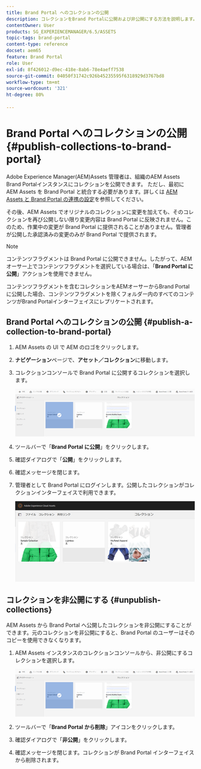 ```yaml
---
title: Brand Portal へのコレクションの公開
description: コレクションをBrand Portalに公開および非公開にする方法を説明します。
contentOwner: User
products: SG_EXPERIENCEMANAGER/6.5/ASSETS
topic-tags: brand-portal
content-type: reference
docset: aem65
feature: Brand Portal
role: User
exl-id: 8f426012-d9ec-418e-8ab6-78e4aeff7538
source-git-commit: 04050f31742c926b45235595f6318929d3767bd8
workflow-type: tm+mt
source-wordcount: '321'
ht-degree: 80%

---
```


# Brand Portal へのコレクションの公開 {#publish-collections-to-brand-portal}

Adobe Experience Manager(AEM)Assets 管理者は、組織のAEM Assets Brand Portalインスタンスにコレクションを公開できます。 ただし、最初に AEM Assets を Brand Portal と統合する必要があります。詳しくは [AEM Assets と Brand Portal の連携の設定](/help/assets/configure-aem-assets-with-brand-portal.md)を参照してください。

その後、AEM Assets でオリジナルのコレクションに変更を加えても、そのコレクションを再び公開しない限り変更内容は Brand Portal に反映されません。このため、作業中の変更が Brand Portal に提供されることがありません。管理者が公開した承認済みの変更のみが Brand Portal で提供されます。

>[!NOTE]
>
>コンテンツフラグメントは Brand Portal に公開できません。したがって、AEM オーサー上でコンテンツフラグメントを選択している場合は、「**Brand Portal に公開**」アクションを使用できません。
>
>コンテンツフラグメントを含むコレクションをAEMオーサーからBrand Portalに公開した場合、コンテンツフラグメントを除くフォルダー内のすべてのコンテンツがBrand Portalインターフェイスにレプリケートされます。

## Brand Portal へのコレクションの公開 {#publish-a-collection-to-brand-portal}

1. AEM Assets の UI で AEM のロゴをクリックします。
1. **ナビゲーション**&#x200B;ページで、**アセット／コレクション**&#x200B;に移動します。
1. コレクションコンソールで Brand Portal に公開するコレクションを選択します。

   ![select_collection](assets/select_collection.png)

1. ツールバーで「**Brand Portal に公開**」をクリックします。
1. 確認ダイアログで「**公開**」をクリックします。
1. 確認メッセージを閉じます。
1. 管理者として Brand Portal にログインします。公開したコレクションがコレクションインターフェイスで利用できます。

   ![公開コレクション](assets/published_collection.png)

## コレクションを非公開にする {#unpublish-collections}

AEM Assets から Brand Portal へ公開したコレクションを非公開にすることができます。元のコレクションを非公開にすると、Brand Portal のユーザーはそのコピーを使用できなくなります。

1. AEM Assets インスタンスのコレクションコンソールから、非公開にするコレクションを選択します。

   ![select_collection-1](assets/select_collection-1.png)

1. ツールバーで「**Brand Portal から削除**」アイコンをクリックします。
1. 確認ダイアログで「**非公開**」をクリックします。
1. 確認メッセージを閉じます。コレクションが Brand Portal インターフェイスから削除されます。
